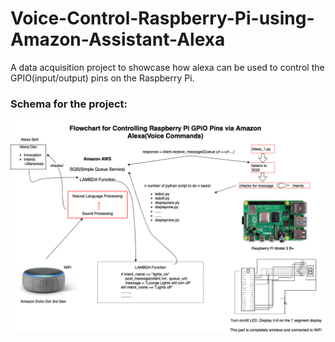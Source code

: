 # Voice-Control-Raspberry-Pi-using-Amazon-Assistant-Alexa

A data acquisition project to showcase how alexa can be used to control the GPIO(input/output) pins on the Raspberry Pi.

### Schema for the project:
![alt text](https://github.com/rohan1596gupta/Voice-Control-Raspberry-Pi-using-Amazon-Assistant-Alexa/blob/master/Untitled%20Diagram-3.png)
